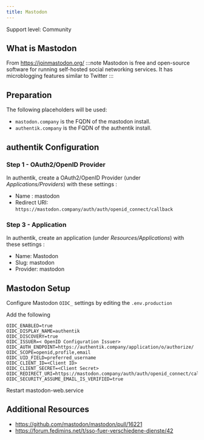 ```yaml
---
title: Mastodon
---
```


<span class="badge badge--secondary">Support level: Community</span>

## What is Mastodon

From https://joinmastodon.org/
:::note
Mastodon is free and open-source software for running self-hosted social networking services. It has microblogging features similar to Twitter
:::

## Preparation

The following placeholders will be used:

-   `mastodon.company` is the FQDN of the mastodon install.
-   `authentik.company` is the FQDN of the authentik install.

## authentik Configuration

### Step 1 - OAuth2/OpenID Provider

In authentik, create a OAuth2/OpenID Provider (under _Applications/Providers_) with these settings :

-   Name : mastodon
-   Redirect URI: `https://mastodon.company/auth/auth/openid_connect/callback`

### Step 3 - Application

In authentik, create an application (under _Resources/Applications_) with these settings :

-   Name: Mastodon
-   Slug: mastodon
-   Provider: mastodon

## Mastodon Setup

Configure Mastodon `OIDC_` settings by editing the `.env.production`

Add the following

```
OIDC_ENABLED=true
OIDC_DISPLAY_NAME=authentik
OIDC_DISCOVERY=true
OIDC_ISSUER=< OpenID Configuration Issuer>
OIDC_AUTH_ENDPOINT=https://authentik.company/application/o/authorize/
OIDC_SCOPE=openid,profile,email
OIDC_UID_FIELD=preferred_username
OIDC_CLIENT_ID=<Client ID>
OIDC_CLIENT_SECRET=<Client Secret>
OIDC_REDIRECT_URI=https://mastodon.company/auth/auth/openid_connect/callback
OIDC_SECURITY_ASSUME_EMAIL_IS_VERIFIED=true
```

Restart mastodon-web.service

## Additional Resources

-   https://github.com/mastodon/mastodon/pull/16221
-   https://forum.fedimins.net/t/sso-fuer-verschiedene-dienste/42
